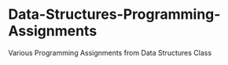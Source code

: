 # Data-Structures-Programming-Assignments

Various Programming Assignments from Data Structures Class
